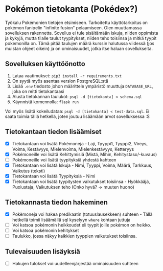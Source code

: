 # Pokémon tietokanta (Pokédex?)
Työkalu Pokémonien tietojen etsimiseen. Tarkoitettu käyttötarkoitus on pokémon fanipelin "infinite fusion" pelaamiseen. Olen muuttamassa sovelluksen rakennetta. Sovellus ei tule sisältämään iskuja, niiden oppimista ja kykyjä, mutta tilalle taulut tyypitykset, niiden teho toisiinsa ja mitkä tyypit pokemonilla on. Tämä pitää taulujen määrä kurssin halutussa viidessä (jos muistan ohjeet oikein) ja on ominaisuudet, jotka itse haluan sovellukselta.

## Sovelluksen käyttöönotto
1. Lataa vaatimukset: `pip3 install -r requirements.txt`
2. On syytä myös asentaa version PostgreSQL:stä
3. Lisää `.env` tiedosto johon määrittele ympäristö muuttuja `DATABASE_URL`, joka on reitti tietokantaasi
4. Alusta tietokannan taulukot: `psql -d [tietokanta] < schema.sql`
5. Käynnistä komennolla: `flask run`

Voi myös lisätä kokeiludataa: `psql -d [tietokanta] < test-data.sql`. Ei saata toimia tällä hetkellä, joten joutuu lisäämään arvot sovelluksessa :S

## Tietokantaan tiedon lisäämiset
- [x] Tietokantaan voi lisätä Pokèmoneja - Laji, Tyyppi1, Tyyppi2, Vireys, Voima, Kestävyys, Mielenvoima, Mielenkestävyys, Ketteryys
- [x] Pokémoneille voi lisätä Kehittymisiä (Mistä, Mihin, Kehitystaso/-kuvaus)
- [ ] Pokémoneille voi lisätä tyypityksiä yhdestä kahteen
- [x] Tietokantaan voi lisätä Iskuja - Nimi, Tyyppi, Voima, Määrä, Tarkkuus, Vaikutus (teksti)
- [x] Tietokantaan voi lisätä Tyypityksiä - Nimi
- [x] Tietokantaan voi lisätä tyypitysten vaikutukset toisiinsa - Hyökkääjä, Puolustaja, Vaikutuksen teho (Onko hyvä? -> muuten huono)

## Tietokannasta tiedon hakeminen
- [x] Pokèmoneja voi hakea predikaatin (totuuslausekkeen) suhteen - Tällä hetkellä toimii lisäämällä sql kyselyyn `where` kohtaan juttuja
- [ ] Voi katsoa pokémonin heikkoudet eli tyypit joille pokémon on heikko.
- [ ] Voi katsoa pokémonin kehitykset
- [ ] Taulukko, jossa näkyy kaikkien tyyppien vaikutukset toisiinsa.

## Tulevaisuuden lisäyksiä
- [ ] Hakujen tulokset voi uudelleenjärjestää ominaisuuden suhteen

